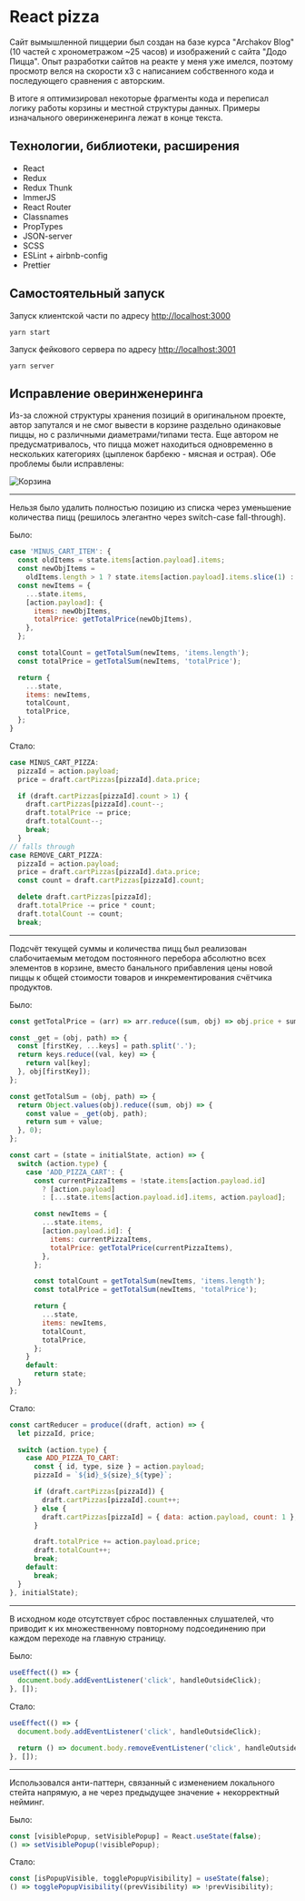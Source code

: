 # React pizza

Сайт вымышленной пиццерии был создан на базе курса "Archakov Blog" (10 частей с хронометражом ~25 часов) и изображений с сайта "Додо Пицца". Опыт разработки сайтов на реакте у меня уже имелся, поэтому просмотр велся на скорости x3 с написанием собственного кода и последующего сравнения с авторским.

В итоге я оптимизировал некоторые фрагменты кода и переписал логику работы корзины и местной структуры данных. Примеры изначального оверинженеринга лежат в конце текста.

## Технологии, библиотеки, расширения

- React
- Redux
- Redux Thunk
- ImmerJS
- React Router
- Classnames
- PropTypes
- JSON-server
- SCSS
- ESLint + airbnb-config
- Prettier

## Самостоятельный запуск

Запуск клиентской части по адресу [http://localhost:3000](http://localhost:3000)

```yarn
yarn start
```

Запуск фейкового сервера по адресу [http://localhost:3001](http://localhost:3001)

```yarn
yarn server
```

## Исправление оверинженеринга

Из-за сложной структуры хранения позиций в оригинальном проекте, автор запутался и не смог вывести в корзине раздельно одинаковые пиццы, но с различными диаметрами/типами теста. Еще автором не предусматривалось, что пицца может находиться одновременно в нескольких категориях (цыпленок барбекю - мясная и острая). Обе проблемы были исправлены:

![Корзина](https://i.ibb.co/tJMkHF7/cart-Screen.png)

---

Нельзя было удалить полностью позицию из списка через уменьшение количества пицц (решилось элегантно через switch-case fall-through).

Было:

```js
case 'MINUS_CART_ITEM': {
  const oldItems = state.items[action.payload].items;
  const newObjItems =
    oldItems.length > 1 ? state.items[action.payload].items.slice(1) : oldItems;
  const newItems = {
    ...state.items,
    [action.payload]: {
      items: newObjItems,
      totalPrice: getTotalPrice(newObjItems),
    },
  };

  const totalCount = getTotalSum(newItems, 'items.length');
  const totalPrice = getTotalSum(newItems, 'totalPrice');

  return {
    ...state,
    items: newItems,
    totalCount,
    totalPrice,
  };
}
```

Стало:

```js
case MINUS_CART_PIZZA:
  pizzaId = action.payload;
  price = draft.cartPizzas[pizzaId].data.price;

  if (draft.cartPizzas[pizzaId].count > 1) {
    draft.cartPizzas[pizzaId].count--;
    draft.totalPrice -= price;
    draft.totalCount--;
    break;
  }
// falls through
case REMOVE_CART_PIZZA:
  pizzaId = action.payload;
  price = draft.cartPizzas[pizzaId].data.price;
  const count = draft.cartPizzas[pizzaId].count;

  delete draft.cartPizzas[pizzaId];
  draft.totalPrice -= price * count;
  draft.totalCount -= count;
  break;
```

---

Подсчёт текущей суммы и количества пицц был реализован слабочитаемым методом постоянного перебора абсолютно всех элементов в корзине, вместо банального прибавления цены новой пиццы к общей стоимости товаров и инкрементирования счётчика продуктов.

Было:

```js
const getTotalPrice = (arr) => arr.reduce((sum, obj) => obj.price + sum, 0);

const _get = (obj, path) => {
  const [firstKey, ...keys] = path.split('.');
  return keys.reduce((val, key) => {
    return val[key];
  }, obj[firstKey]);
};

const getTotalSum = (obj, path) => {
  return Object.values(obj).reduce((sum, obj) => {
    const value = _get(obj, path);
    return sum + value;
  }, 0);
};

const cart = (state = initialState, action) => {
  switch (action.type) {
    case 'ADD_PIZZA_CART': {
      const currentPizzaItems = !state.items[action.payload.id]
        ? [action.payload]
        : [...state.items[action.payload.id].items, action.payload];

      const newItems = {
        ...state.items,
        [action.payload.id]: {
          items: currentPizzaItems,
          totalPrice: getTotalPrice(currentPizzaItems),
        },
      };

      const totalCount = getTotalSum(newItems, 'items.length');
      const totalPrice = getTotalSum(newItems, 'totalPrice');

      return {
        ...state,
        items: newItems,
        totalCount,
        totalPrice,
      };
    }
    default:
      return state;
  }
};
```

Стало:

```js
const cartReducer = produce((draft, action) => {
  let pizzaId, price;

  switch (action.type) {
    case ADD_PIZZA_TO_CART:
      const { id, type, size } = action.payload;
      pizzaId = `${id}_${size}_${type}`;

      if (draft.cartPizzas[pizzaId]) {
        draft.cartPizzas[pizzaId].count++;
      } else {
        draft.cartPizzas[pizzaId] = { data: action.payload, count: 1 };
      }

      draft.totalPrice += action.payload.price;
      draft.totalCount++;
      break;
    default:
      break;
  }
}, initialState);
```

---

В исходном коде отсутствует сброс поставленных слушателей, что приводит к их множественному повторному подсоединению при каждом переходе на главную страницу.

Было:

```js
useEffect(() => {
  document.body.addEventListener('click', handleOutsideClick);
}, []);
```

Стало:

```js
useEffect(() => {
  document.body.addEventListener('click', handleOutsideClick);

  return () => document.body.removeEventListener('click', handleOutsideClick);
}, []);
```

---

Использовался анти-паттерн, связанный с изменением локального стейта напрямую, а не через предыдущее значение + некорректный нейминг.

Было:

```js
const [visiblePopup, setVisiblePopup] = React.useState(false);
() => setVisiblePopup(!visiblePopup);
```

Стало:

```js
const [isPopupVisible, togglePopupVisibility] = useState(false);
() => togglePopupVisibility((prevVisibility) => !prevVisibility);
```
